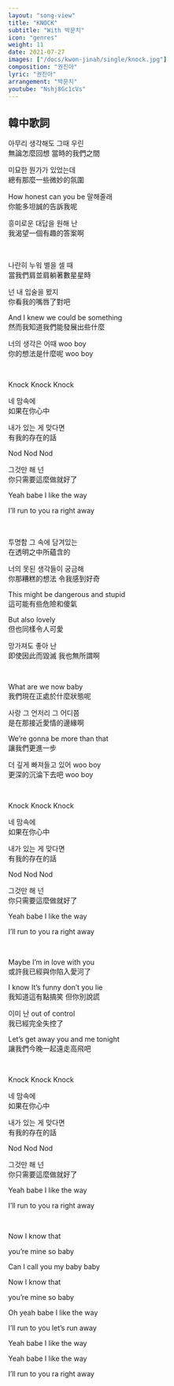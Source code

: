 ```yaml
---
layout: "song-view"
title: "KNOCK"
subtitle: "With 박문치"
icon: "genres"
weight: 11
date: 2021-07-27
images: ["/docs/kwon-jinah/single/knock.jpg"]
composition: "권진아"
lyric: "권진아"
arrangement: "박문치"
youtube: "Nshj8Gc1cVs"
---
```


## 韓中歌詞

아무리 생각해도 그때 우린  
無論怎麼回想 當時的我們之間  

미묘한 뭔가가 있었는데  
總有那麼一些微妙的氛圍  

How honest can you be 말해줄래  
你能多坦誠的告訴我呢  

흥미로운 대답을 원해 난  
我渴望一個有趣的答案啊  

<br>

나란히 누워 별을 셀 때  
當我們肩並肩躺著數星星時  

넌 내 입술을 봤지  
你看我的嘴唇了對吧  

And I knew we could be something  
然而我知道我們能發展出些什麼 

너의 생각은 어때 woo boy  
你的想法是什麼呢 woo boy  

<br>

Knock Knock Knock  

네 맘속에  
如果在你心中  

내가 있는 게 맞다면  
有我的存在的話  

Nod Nod Nod  

그것만 해 넌  
你只需要這麼做就好了  

Yeah babe I like the way  

I’ll run to you ra right away  

<br>

투명함 그 속에 담겨있는  
在透明之中所蘊含的  

너의 못된 생각들이 궁금해  
你那糟糕的想法 令我感到好奇  

This might be dangerous and stupid  
這可能有些危險和傻氣  

But also lovely  
但也同樣令人可愛  

망가져도 좋아 난  
即使因此而毀滅 我也無所謂啊  

<br>

What are we now baby  
我們現在正處於什麼狀態呢

사랑 그 언저리 그 어디쯤  
是在那接近愛情的邊緣啊  

We’re gonna be more than that  
讓我們更進一步  

더 깊게 빠져들고 있어 woo boy  
更深的沉淪下去吧 woo boy  

<br>

Knock Knock Knock  

네 맘속에  
如果在你心中  

내가 있는 게 맞다면  
有我的存在的話  

Nod Nod Nod  

그것만 해 넌  
你只需要這麼做就好了  

Yeah babe I like the way  

I’ll run to you ra right away  

<br>

Maybe I’m in love with you  
或許我已經與你陷入愛河了  

I know It’s funny don’t you lie  
我知道這有點搞笑 但你別說謊  

이미 난 out of control  
我已經完全失控了  

Let’s get away you and me tonight  
讓我們今晚一起遠走高飛吧  

<br>

Knock Knock Knock  

네 맘속에  
如果在你心中  

내가 있는 게 맞다면  
有我的存在的話  

Nod Nod Nod  

그것만 해 넌  
你只需要這麼做就好了  

Yeah babe I like the way  

I’ll run to you ra right away  

<br>

Now I know that  

you’re mine so baby  

Can I call you my baby baby  

Now I know that  

you’re mine so baby  

Oh yeah babe I like the way  

I’ll run to you let’s run away  

Yeah babe I like the way  

Yeah babe I like the way  

I’ll run to you ra right away  
